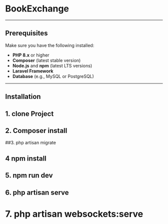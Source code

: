 # BookExchange

---

## Prerequisites

Make sure you have the following installed:

- **PHP 8.x** or higher
- **Composer** (latest stable version)
- **Node.js** and **npm** (latest LTS versions)
- **Laravel Framework**
- **Database** (e.g., MySQL or PostgreSQL)

---

## Installation

## 1. clone Project

## 2. Composer install
##3. php artisan migrate
## 4 npm install
## 5. npm run dev
## 6. php artisan serve
# 7. php artisan websockets:serve
